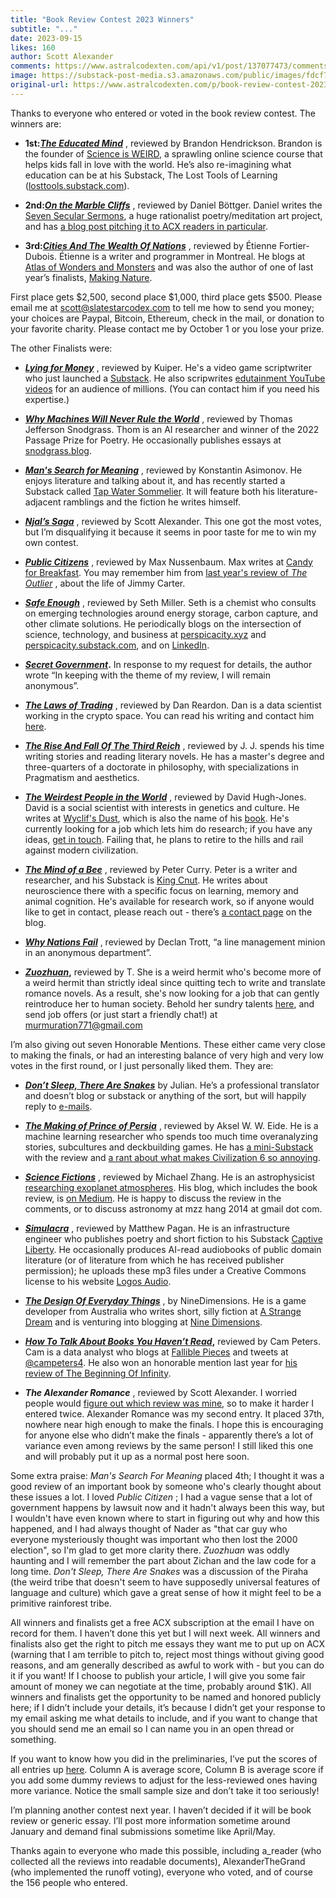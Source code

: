 ```yaml
---
title: "Book Review Contest 2023 Winners"
subtitle: "..."
date: 2023-09-15
likes: 160
author: Scott Alexander
comments: https://www.astralcodexten.com/api/v1/post/137077473/comments?&all_comments=true
image: https://substack-post-media.s3.amazonaws.com/public/images/fdcf78ec-8f7c-4e37-8ea2-9eafa726ee33_2560x1587.jpeg
original-url: https://www.astralcodexten.com/p/book-review-contest-2023-winners
---
```

Thanks to everyone who entered or voted in the book review contest. The winners are:

  * **1st:**_**[The Educated Mind](/p/your-book-review-the-educated-mind)**_ , reviewed by Brandon Hendrickson. Brandon is the founder of [Science is WEIRD](http://scienceisWEIRD.com), a sprawling online science course that helps kids fall in love with the world. He’s also re-imagining what education can be at his Substack, The Lost Tools of Learning ([losttools.substack.com](http://losttools.substack.com)).

  * **2nd:**_**[On the Marble Cliffs](/p/your-book-review-on-the-marble-cliffs)**_ , reviewed by Daniel Böttger. Daniel writes the [Seven Secular Sermons](https://sevensecularsermons.org/), a huge rationalist poetry/meditation art project, and has [a blog post pitching it to ACX readers in particular](https://sevensecularsermons.org/welcome-fellow-astral-codex-ten-readers/).

  * **3rd:**_**[Cities And The Wealth Of Nations](/p/your-book-review-cities-and-the-wealth)**_ , reviewed by Étienne Fortier-Dubois. Étienne is a writer and programmer in Montreal. He blogs at [Atlas of Wonders and Monsters](https://etiennefd.substack.com/) and was also the author of one of last year’s finalists, [Making Nature](https://astralcodexten.substack.com/p/your-book-review-making-nature).




First place gets $2,500, second place $1,000, third place gets $500. Please email me at scott@slatestarcodex.com to tell me how to send you money; your choices are Paypal, Bitcoin, Ethereum, check in the mail, or donation to your favorite charity. Please contact me by October 1 or you lose your prize.

The other Finalists were:

  * _**[Lying for Money](/p/your-book-review-lying-for-money)**_ , reviewed by Kuiper. He's a video game scriptwriter who just launched a [Substack](https://justinkuiper.substack.com/archive). He also scripwrites [edutainment YouTube videos](https://kineticliterature.com/videos/) for an audience of millions. (You can contact him if you need his expertise.)

  * _**[Why Machines Will Never Rule the World](/p/your-book-review-why-machines-will)**_ , reviewed by Thomas Jefferson Snodgrass. Thom is an AI researcher and winner of the 2022 Passage Prize for Poetry. He occasionally publishes essays at [snodgrass.blog](https://www.snodgrass.blog).

  * _**[Man's Search for Meaning](/p/your-book-review-mans-search-for)**_ , reviewed by Konstantin Asimonov. He enjoys literature and talking about it, and has recently started a Substack called [Tap Water Sommelier](https://tapwatersommelier.substack.com/). It will feature both his literature-adjacent ramblings and the fiction he writes himself.

  * _**[Njal’s Saga](/p/your-book-review-njals-saga)**_ , reviewed by Scott Alexander. This one got the most votes, but I’m disqualifying it because it seems in poor taste for me to win my own contest. 

  * _**[Public Citizens](/p/your-book-review-public-citizens)**_ , reviewed by Max Nussenbaum. Max writes at [Candy for Breakfast](https://www.candyforbreakfast.email). You may remember him from [last year's review of ](/p/your-book-review-the-outlier)_[The Outlier](/p/your-book-review-the-outlier)_ , about the life of Jimmy Carter.

  * _**[Safe Enough](/p/your-book-review-safe-enough)**_ , reviewed by Seth Miller. Seth is a chemist who consults on emerging technologies around energy storage, carbon capture, and other climate solutions. He periodically blogs on the intersection of science, technology, and business at [perspicacity.xyz](http://perspicacity.xyz) and [perspicacity.substack.com](http://perspicacity.substack.com), and on [LinkedIn](http://www.linkedin.com/in/sethmiller2).

  * _**[Secret Government](/p/your-book-review-secret-government)**_**.** In response to my request for details, the author wrote “In keeping with the theme of my review, I will remain anonymous”.

  * _**[The Laws of Trading](https://streaklinks.com/BqMPQ4Q6-kIsiBQuogwoAQoD/https%3A%2F%2Fwww.astralcodexten.com%2Fp%2Fyour-book-review-the-laws-of-trading)**_ , reviewed by Dan Reardon. Dan is a data scientist working in the crypto space. You can read his writing and contact him [here](https://streaklinks.com/BqMPQ4cycpz7EtP6-QGfkTuo/https%3A%2F%2Fdanreardon.com%2Fwriting).

  * _**[The Rise And Fall Of The Third Reich](/p/your-book-review-the-rise-and-fall)**_ , reviewed by J. J. spends his time writing stories and reading literary novels. He has a master's degree and three-quarters of a doctorate in philosophy, with specializations in Pragmatism and aesthetics.

  * _**[The Weirdest People in the World](/p/your-book-review-the-weirdest-people)**_ , reviewed by David Hugh-Jones. David is a social scientist with interests in genetics and culture. He writes at [Wyclif's Dust](https://wyclif.substack.com), which is also the name of his [book](https://www.amazon.com/Wyclifs-Dust-Western-cultures-printing-ebook/dp/B0B6CGD9L1/ref=sr_1_1?crid=2C4WWF10FXM79&keywords=wyclif%27s+dust&qid=1694202570&sprefix=wyclif%27s+dust%2Caps%2C181&sr=8-1). He's currently looking for a job which lets him do research; if you have any ideas, [get in touch](mailto:davidhughjones@gmail.com). Failing that, he plans to retire to the hills and rail against modern civilization.

  * _**[The Mind of a Bee](/p/your-book-review-the-mind-of-a-bee)**_ , reviewed by Peter Curry. Peter is a writer and researcher, and his Substack is [King Cnut](https://kingcnut.substack.com/). He writes about neuroscience there with a specific focus on learning, memory and animal cognition. He's available for research work, so if anyone would like to get in contact, please reach out - there’s [a contact page](https://kingcnut.substack.com/about) on the blog. 

  *  _**[Why Nations Fail](/p/your-book-review-why-nations-fail)**_ , reviewed by Declan Trott, “a line management minion in an anonymous department”.

  * _**[Zuozhuan](/p/your-book-review-zuozhuan)**_**,** reviewed by T. She is a weird hermit who's become more of a weird hermit than strictly ideal since quitting tech to write and translate romance novels. As a result, she's now looking for a job that can gently reintroduce her to human society. Behold her sundry talents [here](https://docs.google.com/document/d/e/2PACX-1vTHMeFWyXlTqB-471qSvx4csBQwgl-6txE5fDsP9TOy8CmKnWFSllMUzqeybwe8uz5dpBSVERZHoBJO/pub), and send job offers (or just start a friendly chat!) at [murmuration771@gmail.com](mailto:murmuration771@gmail.com)




I’m also giving out seven Honorable Mentions. These either came very close to making the finals, or had an interesting balance of very high and very low votes in the first round, or I just personally liked them. They are:

  * _**[Don’t Sleep, There Are Snakes](https://docs.google.com/document/d/10CiEI7aDL2bMIdx7yayy3vlq0TJ8dO5LGnG7yIDPiw8/edit#heading=h.aoaw49ve7clq)**_ by Julian. He’s a professional translator and doesn’t blog or substack or anything of the sort, but will happily reply to [e-mails](mailto:julian@fastmail.cn).

  * _**[The Making of Prince of Persia](https://awweide.substack.com/p/the-making-of-prince-of-persia)**_ , reviewed by Aksel W. W. Eide. He is a machine learning researcher who spends too much time overanalyzing stories, subcultures and deckbuilding games. He has [a mini-Substack](https://awweide.substack.com/) with the review and [a rant about what makes Civilization 6 so annoying](https://awweide.substack.com/p/civilization-6-and-choices-choices).

  * _**[Science Fictions](https://michael-zhang.medium.com/trust-scientists-less-trust-humanity-more-9eb1f5af98d4)**_ , reviewed by Michael Zhang. He is an astrophysicist [researching exoplanet atmospheres](https://www.nasa.gov/feature/goddard/2022/hubble-puffy-planets-lose-atmospheres-become-super-earths/). His blog, which includes the book review, is [on Medium](https://michael-zhang.medium.com/). He is happy to discuss the review in the comments, or to discuss astronomy at mzz hang 2014 at gmail dot com.

  * _**[Simulacra](https://captiveliberty.substack.com/p/the-simulacra-by-philip-k-dick)**_ , reviewed by Matthew Pagan. He is an infrastructure engineer who publishes poetry and short fiction to his Substack [Captive Liberty](https://captiveliberty.substack.com). He occasionally produces AI-read audiobooks of public domain literature (or of literature from which he has received publisher permission); he uploads these mp3 files under a Creative Commons license to his website [Logos Audio](https://logos.audio).

  * _**[The Design Of Everyday Things](https://ninedimensions.substack.com/p/book-review-the-design-of-everyday)**_ , by NineDimensions. He is a game developer from Australia who writes short, silly fiction at [A Strange Dream](https://astrangedream.substack.com) and is venturing into blogging at [Nine Dimensions](https://ninedimensions.substack.com).

  * _**[How To Talk About Books You Haven’t Read](https://falliblepieces.substack.com/p/book-review-how-to-talk-about-books)**_**,** reviewed by Cam Peters. Cam is a data analyst who blogs at [Fallible Pieces](https://falliblepieces.substack.com/?utm_source=substack&utm_medium=web&utm_campaign=substack_profile&utm_source=%2Fprofile%2F12769514-cam-peters&utm_medium=reader2) and tweets at [@campeters4](https://twitter.com/campeters4). He also won an honorable mention last year for [his review of The Beginning Of Infinity](https://docs.google.com/document/d/100kMdSVFviZSSBvUyyEQPMNlvLptVQxHFD9i9wGuBWs/edit#heading=h.c9ry6h2ze0xi).

  * _**The Alexander Romance**_ , reviewed by Scott Alexander. I worried people would [figure out which review was mine](https://manifold.markets/ShakedKoplewitz/did-scott-write-the-njals-saga-book), so to make it harder I entered twice. Alexander Romance was my second entry. It placed 37th, nowhere near high enough to make the finals. I hope this is encouraging for anyone else who didn’t make the finals - apparently there’s a lot of variance even among reviews by the same person! I still liked this one and will probably put it up as a normal post here soon.




Some extra praise: _Man's Search For Meaning_ placed 4th; I thought it was a good review of an important book by someone who's clearly thought about these issues a lot. I loved _Public Citizen_ ; I had a vague sense that a lot of government happens by lawsuit now and it hadn't always been this way, but I wouldn't have even known where to start in figuring out why and how this happened, and I had always thought of Nader as "that car guy who everyone mysteriously thought was important who then lost the 2000 election", so I'm glad to get more clarity there. _Zuozhuan_ was oddly haunting and I will remember the part about Zichan and the law code for a long time. _Don't Sleep, There Are Snakes_ was a discussion of the Piraha (the weird tribe that doesn't seem to have supposedly universal features of language and culture) which gave a great sense of how it might feel to be a primitive rainforest tribe.

All winners and finalists get a free ACX subscription at the email I have on record for them. I haven’t done this yet but I will next week. All winners and finalists also get the right to pitch me essays they want me to put up on ACX (warning that I am terrible to pitch to, reject most things without giving good reasons, and am generally described as awful to work with - but you can do it if you want! If I choose to publish your article, I will give you some fair amount of money we can negotiate at the time, probably around $1K). All winners and finalists get the opportunity to be named and honored publicly here; if I didn’t include your details, it’s because I didn’t get your response to my email asking me what details to include, and if you want to change that you should send me an email so I can name you in an open thread or something.

If you want to know how you did in the preliminaries, I’ve put the scores of all entries up [here](https://docs.google.com/spreadsheets/d/1amWl-Khz3LYlfZp9DUl7b4V0ySg3jOz1/edit#gid=1624610629). Column A is average score, Column B is average score if you add some dummy reviews to adjust for the less-reviewed ones having more variance. Notice the small sample size and don’t take it too seriously!

I’m planning another contest next year. I haven’t decided if it will be book review or generic essay. I’ll post more information sometime around January and demand final submissions sometime like April/May.

Thanks again to everyone who made this possible, including a_reader (who collected all the reviews into readable documents), AlexanderTheGrand (who implemented the runoff voting), everyone who voted, and of course the 156 people who entered. 
